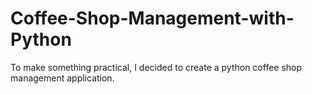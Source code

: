 # Coffee-Shop-Management-with-Python
To make something practical, I decided to create a python coffee shop management application.
